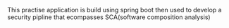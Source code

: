 This practise application is build using spring boot then used to develop a security pipline that ecompasses
SCA(software composition analysis)
